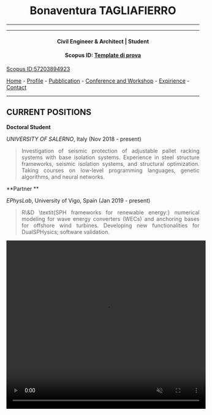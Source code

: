 #  <center>Bonaventura TAGLIAFIERRO<center>
___
___
#### <center> Civil Engineer & Architect | Student <center>

#### <center>Scopus ID: [Template di prova](https://www.scopus.com) <center> ####
<a href="https://www.scopus.com/authid/detail.uri?authorId=57203894923">Scopus ID:57203894923</a> 

[Home](README.md) - [Profile](PAGES/PROFILE/profile.md) - [Pubblication](http://www.google.it) - [Conference and Workshop](http://www.google.it) - [Expirience](http://www.google.it) - [Contact](http://www.google.it) 

___



## CURRENT POSITIONS
**Doctoral Student**

*UNIVERSITY OF SALERNO*, Italy (Nov 2018 - present)
><P ALIGN="JUSTIFY"> Investigation of seismic protection of adjustable pallet racking systems with base isolation systems. Experience in steel structure frameworks, seismic isolation systems, and structural optimization. Taking courses on low-level programming languages, genetic algorithms, and neural networks.

**Partner ** 

*EPhysLab*, University of Vigo, Spain (Jan 2019 - present)
> <P ALIGN="JUSTIFY"> R\&D \textit{SPH frameworks for renewable energy:} numerical modeling for wave energy converters (WECs) and anchoring bases for offshore wind turbines. Developing new functionalities for DualSPHysics; software validation. <P ALIGN="JUSTIFY"> 

<video width="520" height="440" controls autoplay loop muted playsinline>>
  <source src="VIDEO\extreme_lat.avi" type="video/mp4">
  Your browser does not support the video tag.
</video>

